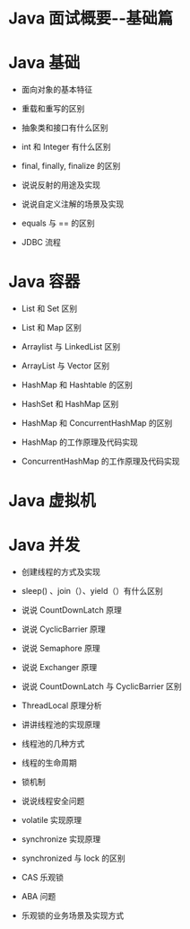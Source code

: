 Java 面试概要--基础篇
===================================
# Java 基础
- 面向对象的基本特征

- 重载和重写的区别
- 抽象类和接口有什么区别
- int 和 Integer 有什么区别
- final, finally, finalize 的区别
- 说说反射的用途及实现
- 说说自定义注解的场景及实现
- equals 与 == 的区别
- JDBC 流程

# Java 容器
- List 和 Set 区别

- List 和 Map 区别
- Arraylist 与 LinkedList 区别
- ArrayList 与 Vector 区别
- HashMap 和 Hashtable 的区别
- HashSet 和 HashMap 区别
- HashMap 和 ConcurrentHashMap 的区别
- HashMap 的工作原理及代码实现
- ConcurrentHashMap 的工作原理及代码实现

# Java 虚拟机



# Java 并发
- 创建线程的方式及实现

- sleep() 、join（）、yield（）有什么区别
- 说说 CountDownLatch 原理
- 说说 CyclicBarrier 原理
- 说说 Semaphore 原理
- 说说 Exchanger 原理
- 说说 CountDownLatch 与 CyclicBarrier 区别
- ThreadLocal 原理分析
- 讲讲线程池的实现原理
- 线程池的几种方式
- 线程的生命周期
- 锁机制
- 说说线程安全问题
- volatile 实现原理
- synchronize 实现原理
- synchronized 与 lock 的区别
- CAS 乐观锁
- ABA 问题
- 乐观锁的业务场景及实现方式















